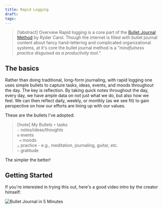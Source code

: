 ```yaml
---
title: Rapid Logging
draft: 
tags:
---
```

> [!abstract] Overview
> Rapid logging is a core part of the [Bullet Journal Method](https://bulletjournal.com/blogs/faq/what-is-the-bullet-journal-method) by Ryder Carol. Though the internet is filled with bullet journal content about fancy hand-lettering and complicated organizational systems, at it's core the bullet journal method is a "*mindfulness practice disguised as a productivity tool.*" 

## The basics
Rather than doing traditional, long-form journaling, with rapid logging one uses simple bullets to capture tasks, ideas, events, and moods throughout the day. The key is reflection. By taking quick notes throughout the day, every day, we have ample data on not just what we do, but also how we feel. We can then reflect daily, weekly, or monthly (as we see fit) to gain perspective on how our efforts are lining up with our values. 

These are the bullets I've adopted: 

> [!note] My Bullets
>  `•` tasks  
>  `-` notes/ideas/thoughts  
>  `o` events  
>  ` =` moods  
>  `△` practice - e.g., meditation, journaling, guitar, etc.  
>  `~` gratitude

The simpler the better!

## Getting Started
If you're interested in trying this out, here's a good video intro by the creator himself:

![Bullet Journal in 5 Minutes](https://www.youtube.com/watch?v=T_Op4hrLSc4)